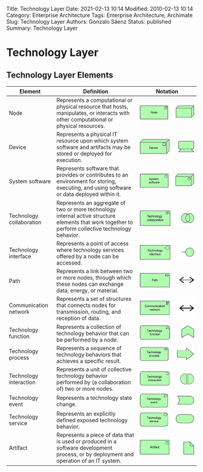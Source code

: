 Title: Technology Layer
Date: 2021-02-13 10:14
Modified: 2010-02-13 10:14
Category: Enterprise Architecture
Tags: Enterprise Architecture, Archimate
Slug: Technology Layer
Authors: Gonzalo Sáenz
Status: published
Summary: Technology Layer

# Technology Layer

## Technology Layer Elements

| Element                  | Definition                                                   | Notation                    |
| ------------------------ | ------------------------------------------------------------ | --------------------------- |
| Node                     | Represents a computational or physical  resource that hosts, manipulates, or interacts with other computational or  physical resources. | ![img](images/image211.png) |
| Device                   | Represents a physical IT resource upon  which system software and artifacts may be stored or deployed for execution. | ![img](images/image212.png) |
| System software          | Represents software that provides or  contributes to an environment for storing, executing, and using software or  data deployed within it. | ![img](images/image213.png) |
| Technology collaboration | Represents an aggregate of two or more technology  internal active structure elements that work together to perform collective technology  behavior. | ![img](images/image214.png) |
| Technology interface     | Represents a point of access where technology  services offered by a node can be accessed. | ![img](images/image215.png) |
| Path                     | Represents a link between two or more  nodes, through which these nodes can exchange data, energy, or material. | ![img](images/image216.png) |
| Communication network    | Represents a set of structures that  connects nodes for transmission, routing, and reception of data. | ![img](images/image217.png) |
| Technology function      | Represents a collection of technology behavior  that can be performed by a node. | ![img](images/image218.png) |
| Technology process       | Represents a sequence of technology  behaviors that achieves a specific result. | ![img](images/image219.png) |
| Technology interaction   | Represents a unit of collective  technology behavior performed by (a collaboration of) two or more nodes. | ![img](images/image220.png) |
| Technology event         | Represents a technology state change.                        | ![img](images/image221.png) |
| Technology service       | Represents an explicitly defined exposed  technology behavior. | ![img](images/image222.png) |
| Artifact                 | Represents a piece of data that is used  or produced in a software development process, or by deployment and operation  of an IT system. | ![img](images/image223.png) |
